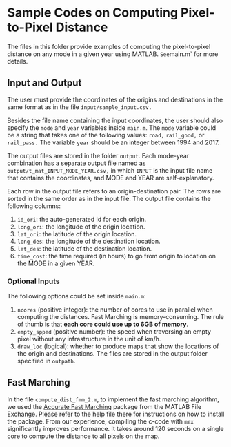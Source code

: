 # Sample Codes on Computing Pixel-to-Pixel Distance
The files in this folder provide examples of computing the pixel-to-pixel distance on any mode in a given year using MATLAB. ` See `main.m` for more details. 

## Input and Output

The user must provide the coordinates of the origins and destinations in the same format as in the file `input/sample_input.csv.`

Besides the file name containing the input coordinates, the user should also specify the `mode` and `year` variables inside `main.m`. The `mode` variable could be a string that takes one of the following values: `road,` `rail_good,` or `rail_pass.` The variable `year` should be an integer between 1994 and 2017. 

The output files are stored in the folder `output`. Each mode-year combination has a separate output file named as
`output/t_mat_INPUT_MODE_YEAR.csv,` in which `INPUT` is the input file name that contains the coordinates, and MODE and YEAR are self-explanatory.

Each row in the output file refers to an origin-destination pair. The rows are sorted in the same order as in the input file. The output file contains the following columns:
1. `id_ori`: the auto-generated id for each origin.
2. `long_ori`: the longitude of the origin location.
3. `lat_ori`: the latitude of the origin location.
4. `long_des`: the longitude of the destination location.
5. `lat_des`: the latitude of the destination location.
6. `time_cost`: the time required (in hours) to go from origin to location on the MODE in a given YEAR. 

### Optional Inputs

The following options could be set inside `main.m`:

1. `ncores` (positive integer): the number of cores to use in parallel when computing the distances. Fast Marching is memory-consuming. The rule of thumb is that **each core could use up to 6GB of memory**.
2. `empty_spped` (positive number): the speed when traversing an empty pixel without any infrastructure in the unit of km/h.
3. `draw_loc` (logical): whether to produce maps that show the locations of the origin and destinations. The files are stored in the output folder specified in `outpath`.

 
 ## Fast Marching
In the file `compute_dist_fmm_2.m`, to implement the fast marching algorithm, we used the [Accurate Fast Marching](https://www.mathworks.com/matlabcentral/fileexchange/24531-accurate-fast-marching) package from the MATLAB File Exchange. Please refer to the help file there for instructions on how to install the package. From our experience, compiling the c-code with `mex` significantly improves performance. It takes around 120 seconds on a single core to compute the distance to all pixels on the map.  
